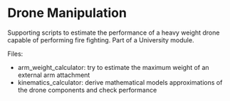 # Drone Manipulation
Supporting scripts to estimate the performance of a heavy weight drone capable of performing fire fighting. Part of a University module.

Files:
- arm_weight_calculator: try to estimate the maximum weight of an external arm attachment
- kinematics_calculator: derive mathematical models approximations of the drone components and check performance
